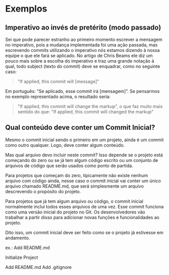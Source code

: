 

# Exemplos

## Imperativo ao invés de pretérito (modo passado)

Sei que pode parecer estranho ao primeiro momento escrever a mensagem no imperativo, pois a mudança implementada foi uma ação passada, mas escrevendo commits utilizando o imperativo nós estamos dizendo à nossa equipe o que ele fará se aplicado. No artigo de Chris Beams ele diz um pouco mais sobre a escolha do imperativo e traz uma grande notação à qual, todo subject (texto do commit) deve se enquadrar, como no seguinte caso:

> "If applied, this commit will [message]"

Em português: “Se aplicado, esse commit irá [mensagem]”. Se pensarmos no exemplo representado acima, o resultado seria:

> "If applied, this commit will change the markup", o que faz muito mais sentido do que: "If applied, this commit will changed the markup"

##

## Qual conteúdo deve conter um Commit Inicial?

Mesmo o commit inicial sendo o primeiro em um projeto, ainda é um commit como outro qualquer. Logo, deve conter algum conteúdo.

Mas qual arquivo devo incluir neste commit? Isso depende se o projeto está começando do zero ou se já tem algum código escrito ou um conjunto de arquivos de código que serão usados como ponto de partida.

Para projetos que começam do zero, tipicamente não existe nenhum arquivo com código ainda, nesse caso o commit inicial vai conter um único arquivo chamado README.md, que será simplesmente um arquivo descrevendo o propósito do projeto.

Para projetos que já tem algum arquivo ou código, o commit inicial normalmente inclui todos esses arquivos de uma vez. Esse commit funciona como uma versão inicial do projeto no Git. Os desenvolvedores vão trabalhar a partir disso para adicionar novas funções e funcionalidades ao projeto.

Dito isso, um commit inicial deve ser feito como se o projeto já estivesse em andamento.

ex.:
Add README.md

Initialize Project

Add README.md
Add .gitignore

##

